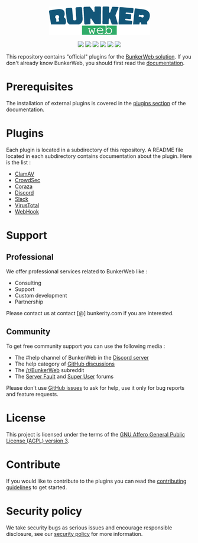 <p align="center">
	<img alt="BunkerWeb logo" src="https://github.com/bunkerity/bunkerweb-plugins/raw/main/logo.png" />
</p>

<p align="center">
	<img src="https://img.shields.io/badge/bunkerweb-1.5.1-blue" />
	<img src="https://img.shields.io/github/last-commit/bunkerity/bunkerweb-plugins" />
	<img src="https://img.shields.io/github/actions/workflow/status/bunkerity/bunkerweb-plugins/tests.yml?branch=dev&label=CI%2FCD%20dev" />
	<img src="https://img.shields.io/github/actions/workflow/status/bunkerity/bunkerweb-plugins/tests.yml?branch=main&label=CI%2FCD%20main" />
	<img src="https://img.shields.io/github/issues/bunkerity/bunkerweb-plugins">
	<img src="https://img.shields.io/github/issues-pr/bunkerity/bunkerweb-plugins">
</p>

This repository contains "official" plugins for the [BunkerWeb solution](https://github.com/bunkerity/bunkerweb). If you don't already know BunkerWeb, you should first read the [documentation](https://docs.bunkerweb.io).

# Prerequisites

The installation of external plugins is covered in the [plugins section](https://docs.bunkerweb.io/latest/plugins) of the documentation.

# Plugins

Each plugin is located in a subdirectory of this repository. A README file located in each subdirectory contains documentation about the plugin. Here is the list :

- [ClamAV](https://github.com/bunkerity/bunkerweb-plugins/tree/main/clamav)
- [CrowdSec](https://github.com/bunkerity/bunkerweb-plugins/tree/main/crowdsec)
- [Coraza](https://github.com/bunkerity/bunkerweb-plugins/tree/main/coraza)
- [Discord](https://github.com/bunkerity/bunkerweb-plugins/tree/main/discord)
- [Slack](https://github.com/bunkerity/bunkerweb-plugins/tree/main/slack)
- [VirusTotal](https://github.com/bunkerity/bunkerweb-plugins/tree/main/virustotal)
- [WebHook](https://github.com/bunkerity/bunkerweb-plugins/tree/main/webhook)

# Support

## Professional

We offer professional services related to BunkerWeb like :

- Consulting
- Support
- Custom development
- Partnership

Please contact us at contact \[@\] bunkerity.com if you are interested.

## Community

To get free community support you can use the following media :

- The #help channel of BunkerWeb in the [Discord server](https://discord.com/invite/fTf46FmtyD)
- The help category of [GitHub discussions](https://github.com/bunkerity/bunkerweb-plugins/discussions)
- The [/r/BunkerWeb](https://www.reddit.com/r/BunkerWeb) subreddit
- The [Server Fault](https://serverfault.com/) and [Super User](https://superuser.com/) forums

Please don't use [GitHub issues](https://github.com/bunkerity/bunkerweb-plugins/issues) to ask for help, use it only for bug reports and feature requests.

# License

This project is licensed under the terms of the [GNU Affero General Public License (AGPL) version 3](https://github.com/bunkerity/bunkerweb-plugins/tree/main/LICENSE.md).

# Contribute

If you would like to contribute to the plugins you can read the [contributing guidelines](https://github.com/bunkerity/bunkerweb-plugins/tree/main/CONTRIBUTING.md) to get started.

# Security policy

We take security bugs as serious issues and encourage responsible disclosure, see our [security policy](https://github.com/bunkerity/bunkerweb-plugins/tree/main/SECURITY.md) for more information.
